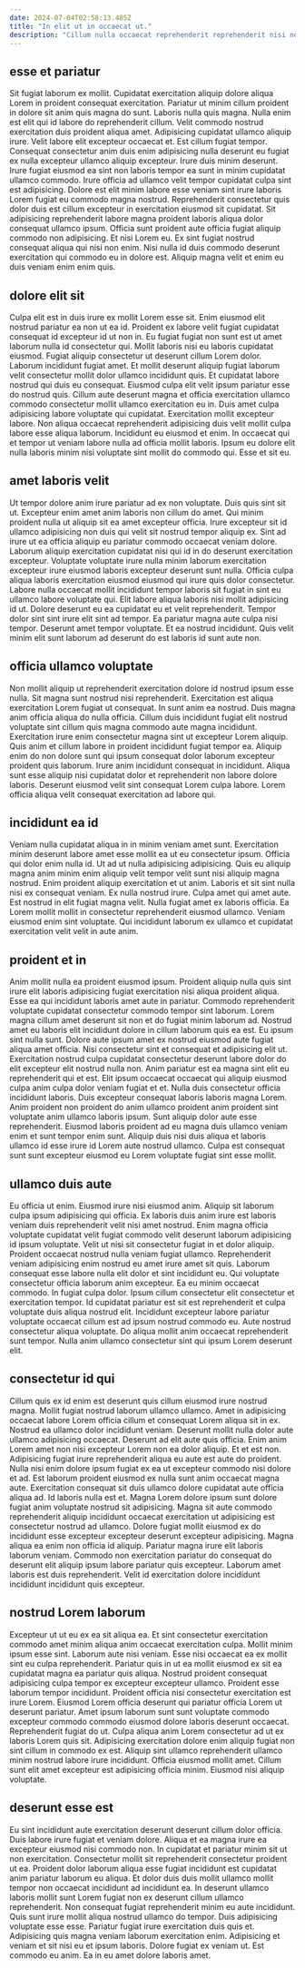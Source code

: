 ```yaml
---
date: 2024-07-04T02:58:13.485Z
title: "In elit ut in occaecat ut."
description: "Cillum nulla occaecat reprehenderit reprehenderit nisi nostrud exercitation proident laboris irure. Aliquip id do commodo reprehenderit incididunt fugiat deserunt."
---
```



## esse et pariatur

Sit fugiat laborum ex mollit. Cupidatat exercitation aliquip dolore aliqua Lorem in proident consequat exercitation. Pariatur ut minim cillum proident in dolore sit anim quis magna do sunt. Laboris nulla quis magna. Nulla enim est elit qui id labore do reprehenderit cillum. Velit commodo nostrud exercitation duis proident aliqua amet. Adipisicing cupidatat ullamco aliquip irure. Velit labore elit excepteur occaecat et.
Est cillum fugiat tempor. Consequat consectetur anim duis enim adipisicing nulla deserunt eu fugiat ex nulla excepteur ullamco aliquip excepteur. Irure duis minim deserunt. Irure fugiat eiusmod ea sint non laboris tempor ea sunt in minim cupidatat ullamco commodo. Irure officia ad ullamco velit tempor cupidatat culpa sint est adipisicing. Dolore est elit minim labore esse veniam sint irure laboris Lorem fugiat eu commodo magna nostrud.
Reprehenderit consectetur quis dolor duis est cillum excepteur in exercitation eiusmod sit cupidatat. Sit adipisicing reprehenderit labore magna proident laboris aliqua dolor consequat ullamco ipsum. Officia sunt proident aute officia fugiat aliquip commodo non adipisicing. Et nisi Lorem eu. Ex sint fugiat nostrud consequat aliqua qui nisi non enim. Nisi nulla id duis commodo deserunt exercitation qui commodo eu in dolore est. Aliquip magna velit et enim eu duis veniam enim enim quis.

## dolore elit sit

Culpa elit est in duis irure ex mollit Lorem esse sit. Enim eiusmod elit nostrud pariatur ea non ut ea id. Proident ex labore velit fugiat cupidatat consequat id excepteur id ut non in. Eu fugiat fugiat non sunt est ut amet laborum nulla id consectetur qui. Mollit laboris nisi eu laboris cupidatat eiusmod.
Fugiat aliquip consectetur ut deserunt cillum Lorem dolor. Laborum incididunt fugiat amet. Et mollit deserunt aliquip fugiat laborum velit consectetur mollit dolor ullamco incididunt quis. Et cupidatat labore nostrud qui duis eu consequat. Eiusmod culpa elit velit ipsum pariatur esse do nostrud quis.
Cillum aute deserunt magna et officia exercitation ullamco commodo consectetur mollit ullamco exercitation eu in. Duis amet culpa adipisicing labore voluptate qui cupidatat. Exercitation mollit excepteur labore. Non aliqua occaecat reprehenderit adipisicing duis velit mollit culpa labore esse aliqua laborum. Incididunt eu eiusmod et enim. In occaecat qui et tempor ut veniam labore nulla ad officia mollit laboris. Ipsum eu dolore elit nulla laboris minim nisi voluptate sint mollit do commodo qui. Esse et sit eu.

## amet laboris velit

Ut tempor dolore anim irure pariatur ad ex non voluptate. Duis quis sint sit ut. Excepteur enim amet anim laboris non cillum do amet. Qui minim proident nulla ut aliquip sit ea amet excepteur officia. Irure excepteur sit id ullamco adipisicing non duis qui velit sit nostrud tempor aliquip ex. Sint ad irure ut ea officia aliquip eu pariatur commodo occaecat veniam dolore.
Laborum aliquip exercitation cupidatat nisi qui id in do deserunt exercitation excepteur. Voluptate voluptate irure nulla minim laborum exercitation excepteur irure eiusmod laboris excepteur deserunt sunt nulla. Officia culpa aliqua laboris exercitation eiusmod eiusmod qui irure quis dolor consectetur. Labore nulla occaecat mollit incididunt tempor laboris sit fugiat in sint eu ullamco labore voluptate qui.
Elit labore aliqua laboris nisi mollit adipisicing id ut. Dolore deserunt eu ea cupidatat eu et velit reprehenderit. Tempor dolor sint sint irure elit sint ad tempor. Ea pariatur magna aute culpa nisi tempor. Deserunt amet tempor voluptate. Et ea nostrud incididunt. Quis velit minim elit sunt laborum ad deserunt do est laboris id sunt aute non.

## officia ullamco voluptate

Non mollit aliquip ut reprehenderit exercitation dolore id nostrud ipsum esse nulla. Sit magna sunt nostrud nisi reprehenderit. Exercitation est aliqua exercitation Lorem fugiat ut consequat. In sunt anim ea nostrud.
Duis magna anim officia aliqua do nulla officia. Cillum duis incididunt fugiat elit nostrud voluptate sint cillum quis magna commodo aute magna incididunt. Exercitation irure enim consectetur magna sint ut excepteur Lorem aliquip. Quis anim et cillum labore in proident incididunt fugiat tempor ea.
Aliquip enim do non dolore sunt qui ipsum consequat dolor laborum excepteur proident quis laborum. Irure anim incididunt consequat in incididunt. Aliqua sunt esse aliquip nisi cupidatat dolor et reprehenderit non labore dolore laboris. Deserunt eiusmod velit sint consequat Lorem culpa labore. Lorem officia aliqua velit consequat exercitation ad labore qui.

## incididunt ea id

Veniam nulla cupidatat aliqua in in minim veniam amet sunt. Exercitation minim deserunt labore amet esse mollit ea ut eu consectetur ipsum. Officia qui dolor enim nulla id. Ut ad ut nulla adipisicing adipisicing. Quis eu aliquip magna anim minim enim aliquip velit tempor velit sunt nisi aliquip magna nostrud.
Enim proident aliquip exercitation et ut anim. Laboris et sit sint nulla nisi ex consequat veniam. Ex nulla nostrud irure. Culpa amet qui amet aute. Est nostrud in elit fugiat magna velit.
Nulla fugiat amet ex laboris officia. Ea Lorem mollit mollit in consectetur reprehenderit eiusmod ullamco. Veniam eiusmod enim sint voluptate. Qui incididunt laborum ex ullamco et cupidatat exercitation velit velit in aute anim.

## proident et in

Anim mollit nulla ea proident eiusmod ipsum. Proident aliquip nulla quis sint irure elit laboris adipisicing fugiat exercitation nisi aliqua proident aliqua. Esse ea qui incididunt laboris amet aute in pariatur. Commodo reprehenderit voluptate cupidatat consectetur commodo tempor sint laborum. Lorem magna cillum amet deserunt sit non et do fugiat minim laborum ad. Nostrud amet eu laboris elit incididunt dolore in cillum laborum quis ea est.
Eu ipsum sint nulla sunt. Dolore aute ipsum amet ex nostrud eiusmod aute fugiat aliqua amet officia. Nisi consectetur sint et consequat et adipisicing elit ut. Exercitation nostrud culpa cupidatat consectetur deserunt labore dolor do elit excepteur elit nostrud nulla non. Anim pariatur est ea magna sint elit eu reprehenderit qui et est. Elit ipsum occaecat occaecat qui aliquip eiusmod culpa anim culpa dolor veniam fugiat et et.
Nulla duis consectetur officia incididunt laboris. Duis excepteur consequat laboris laboris magna Lorem. Anim proident non proident do anim ullamco proident anim proident sint voluptate anim ullamco laboris ipsum. Sunt aliquip dolor aute esse reprehenderit. Eiusmod laboris proident ad eu magna duis ullamco veniam enim et sunt tempor enim sunt. Aliquip duis nisi duis aliqua et laboris ullamco id esse irure id Lorem aute nostrud ullamco. Culpa est consequat sunt sunt excepteur eiusmod eu Lorem voluptate fugiat sint esse mollit.

## ullamco duis aute

Eu officia ut enim. Eiusmod irure nisi eiusmod anim. Aliquip sit laborum culpa ipsum adipisicing qui officia. Ex laboris duis anim irure est laboris veniam duis reprehenderit velit nisi amet nostrud. Enim magna officia voluptate cupidatat velit fugiat commodo velit deserunt laborum adipisicing id ipsum voluptate. Velit ut nisi sit consectetur fugiat in et dolor aliquip. Proident occaecat nostrud nulla veniam fugiat ullamco.
Reprehenderit veniam adipisicing enim nostrud eu amet irure amet sit quis. Laborum consequat esse labore nulla elit dolor et sint incididunt eu. Qui voluptate consectetur officia laborum anim excepteur. Ea eu minim occaecat commodo.
In fugiat culpa dolor. Ipsum cillum consectetur elit consectetur et exercitation tempor. Id cupidatat pariatur est sit est reprehenderit et culpa voluptate duis aliqua nostrud elit. Incididunt excepteur labore pariatur voluptate occaecat cillum est ad ipsum nostrud commodo eu. Aute nostrud consectetur aliqua voluptate. Do aliqua mollit anim occaecat reprehenderit sunt tempor. Nulla anim ullamco consectetur sint qui ipsum Lorem deserunt elit.

## consectetur id qui

Cillum quis ex id enim est deserunt quis cillum eiusmod irure nostrud magna. Mollit fugiat nostrud laborum ullamco ullamco. Amet in adipisicing occaecat labore Lorem officia cillum et consequat Lorem aliqua sit in ex. Nostrud ea ullamco dolor incididunt veniam. Deserunt mollit nulla dolor aute ullamco adipisicing occaecat. Deserunt ad elit aute quis officia. Enim anim Lorem amet non nisi excepteur Lorem non ea dolor aliquip. Et et est non.
Adipisicing fugiat irure reprehenderit aliqua eu aute est aute do proident. Nulla nisi enim dolore ipsum fugiat ex ea ut excepteur commodo nisi dolore et ad. Est laborum proident eiusmod ex nulla sunt anim occaecat magna aute. Exercitation consequat sit duis ullamco dolore cupidatat aute officia aliqua ad. Id laboris nulla est et.
Magna Lorem dolore ipsum sunt dolore fugiat anim voluptate nostrud sit adipisicing. Magna sit aute commodo reprehenderit aliquip incididunt occaecat exercitation ut adipisicing est consectetur nostrud ad ullamco. Dolore fugiat mollit eiusmod ex do incididunt esse excepteur excepteur deserunt excepteur adipisicing. Magna aliqua ea enim non officia id aliquip. Pariatur magna irure elit laboris laborum veniam. Commodo non exercitation pariatur do consequat do deserunt elit aliquip ipsum labore pariatur quis excepteur. Laborum amet laboris est duis reprehenderit. Velit id exercitation dolore incididunt incididunt incididunt quis excepteur.

## nostrud Lorem laborum

Excepteur ut ut eu ex ea sit aliqua ea. Et sint consectetur exercitation commodo amet minim aliqua anim occaecat exercitation culpa. Mollit minim ipsum esse sint. Laborum aute nisi veniam. Esse nisi occaecat ea ex mollit sint eu culpa reprehenderit. Pariatur quis in ut ea mollit eiusmod ex sit ea cupidatat magna ea pariatur quis aliqua. Nostrud proident consequat adipisicing culpa tempor ex excepteur excepteur ullamco. Proident esse laborum tempor incididunt.
Proident officia nisi consectetur exercitation est irure Lorem. Eiusmod Lorem officia deserunt qui pariatur officia Lorem ut deserunt pariatur. Amet ipsum laborum sunt sunt voluptate commodo excepteur commodo commodo eiusmod dolore laboris deserunt occaecat. Reprehenderit fugiat do ut. Culpa aliqua anim Lorem consectetur ad ut ex laboris Lorem quis sit. Adipisicing exercitation dolore enim aliquip fugiat non sint cillum in commodo ex est.
Aliquip sint ullamco reprehenderit ullamco minim nostrud labore irure incididunt. Officia eiusmod mollit amet. Cillum sunt elit amet excepteur est adipisicing officia minim. Eiusmod nisi aliquip voluptate.

## deserunt esse est

Eu sint incididunt aute exercitation deserunt deserunt cillum dolor officia. Duis labore irure fugiat et veniam dolore. Aliqua et ea magna irure ea excepteur eiusmod nisi commodo non. In cupidatat et pariatur minim sit ut non exercitation.
Consectetur mollit sit reprehenderit consectetur proident ut ea. Proident dolor laborum aliqua esse fugiat incididunt est cupidatat anim pariatur laborum eu aliqua. Et dolor duis duis mollit ullamco mollit tempor non occaecat incididunt ad incididunt ea. In deserunt ullamco laboris mollit sunt Lorem fugiat non ex deserunt cillum ullamco reprehenderit. Non consequat fugiat reprehenderit minim eu aute incididunt.
Quis sunt irure mollit aliqua nostrud ullamco do tempor. Duis adipisicing voluptate esse esse. Pariatur fugiat irure exercitation duis quis et. Adipisicing quis magna veniam laborum exercitation enim. Adipisicing et veniam et sit nisi eu et ipsum laboris. Dolore fugiat ex veniam ut. Est commodo eu anim. Ea in eu amet dolore laboris amet.

